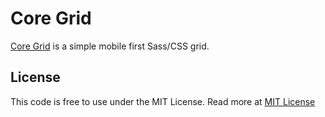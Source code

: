 <h1>Core Grid</h1>
<p><a href="http://splintercode.github.io/CoreGrid">Core Grid</a> is a simple mobile first Sass/CSS grid. 
<h2>License</h2>
<p>
This code is free to use under the MIT License.
Read more at <a href="http://opensource.org/licenses/MIT" target="_blank">MIT License</a>
</p>

